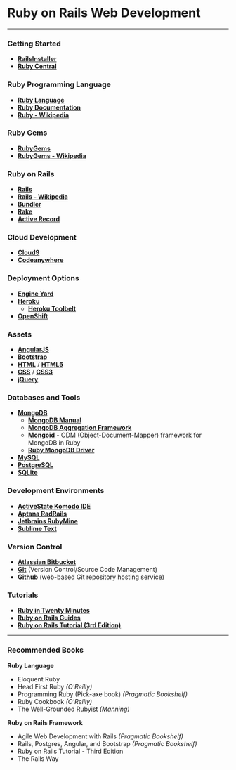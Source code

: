 # Ruby on Rails Web Development

---

### Getting Started

- **<a href="http://railsinstaller.org/en" target="_blank">RailsInstaller</a>**
- **<a href="http://rubycentral.org/">Ruby Central</a>**

### Ruby Programming Language

- **<a href="https://www.ruby-lang.org/en/" target="_blank">Ruby Language</a>**
- **<a href="http://ruby-doc.org/" target="_blank">Ruby Documentation</a>**
- **<a href="https://en.wikipedia.org/wiki/Ruby_(programming_language)" target="_blank">Ruby - Wikipedia</a>**

### Ruby Gems

- **<a href="https://rubygems.org/" target="_blank">RubyGems</a>**
- **<a href="https://en.wikipedia.org/wiki/RubyGems" target="_blank">RubyGems - Wikipedia</a>**

### Ruby on Rails

- **<a href="http://rubyonrails.org/" target="_blank">Rails</a>**
- **<a href="https://en.wikipedia.org/wiki/Ruby_on_Rails" target="_blank">Rails - Wikipedia</a>**
- **<a href="http://bundler.io/" target="_blank">Bundler</a>**
- **<a href="http://rake.rubyforge.org/" target="_blank">Rake</a>** 
- **<a href="http://guides.rubyonrails.org/active_record_basics.html" target="_blank">Active Record</a>**

### Cloud Development

- **<a href="https://c9.io/" target="_blank">Cloud9</a>**
- **<a href="https://codeanywhere.com/" target="_blank">Codeanywhere</a>**

### Deployment Options

- **<a href="https://www.engineyard.com/" target="_blank">Engine Yard</a>**
- **<a href="https://www.heroku.com/" target="_blank">Heroku</a>**
	- **<a href="https://toolbelt.heroku.com/" target="_blank">Heroku Toolbelt</a>**
- **<a href="https://www.openshift.com/" target="_blank">OpenShift</a>**

### Assets

- **<a href="https://angularjs.org/" target="_blank">AngularJS</a>**
- **<a href="http://getbootstrap.com/" target="_blank">Bootstrap</a>**
- **<a href="https://developer.mozilla.org/en-US/docs/Web/HTML" target="_blank">HTML</a>** / **<a href="https://developer.mozilla.org/en-US/docs/Web/Guide/HTML/HTML5" target="_blank">HTML5</a>**
- **<a href="https://developer.mozilla.org/en-US/docs/Web/CSS" target="_blank">CSS</a>** / **<a href="https://developer.mozilla.org/en-US/docs/Web/CSS/CSS3" target="_blank">CSS3</a>**
- **<a href="https://jquery.com/" target="_blank">jQuery</a>**

### Databases and Tools

- **<a href="https://www.mongodb.com/" target="_blank">MongoDB</a>**
	- **<a href="https://docs.mongodb.com/manual/">MongoDB Manual</a>**
	- **<a href="https://docs.mongodb.com/manual/core/aggregation-pipeline/">MongoDB Aggregation Framework</a>**
	- **<a href="https://mongoid.github.io/" target="_blank">Mongoid</a>** - ODM (Object-Document-Mapper) framework for MongoDB in Ruby
	- **<a href="https://docs.mongodb.com/ruby-driver/master/">Ruby MongoDB Driver</a>**
- **<a href="https://www.mysql.com/" target="_blank">MySQL</a>**
- **<a href="https://www.postgresql.org/" target="_blank">PostgreSQL</a>**
- **<a href="https://www.sqlite.org/" target="_blank">SQLite</a>**

### Development Environments

- **<a href="http://www.activestate.com/komodo-ide" target="_blank">ActiveState Komodo IDE</a>**
- **<a href="http://www.aptana.com/products/radrails.html" target="_blank">Aptana RadRails</a>**
- **<a href="https://www.jetbrains.com/ruby/" target="_blank">Jetbrains RubyMine</a>**
- **<a href="https://www.sublimetext.com/" target="_blank">Sublime Text</a>**

### Version Control

- **<a href="https://bitbucket.org/" target="_blank">Atlassian Bitbucket</a>**
- **<a href="https://git-scm.com/" target="_blank">Git</a>** (Version Control/Source Code Management)
- **<a href="https://github.com/" target="_blank">Github</a>** (web-based Git repository hosting service)

### Tutorials

- **<a href="https://www.ruby-lang.org/en/documentation/quickstart/" target="_blank">Ruby in Twenty Minutes</a>**
- **<a href="http://guides.rubyonrails.org/" target="_blank">Ruby on Rails Guides</a>**
- **<a href="https://3rd-edition.railstutorial.org/book" target="_blank">Ruby on Rails Tutorial (3rd Edition)</a>**

---

### Recommended Books

**Ruby Language**

- Eloquent Ruby
- Head First Ruby *(O'Reilly)*
- Programming Ruby (Pick-axe book) *(Pragmatic Bookshelf)*
- Ruby Cookbook *(O'Reilly)*
- The Well-Grounded Rubyist *(Manning)*

**Ruby on Rails Framework**

- Agile Web Development with Rails *(Pragmatic Bookshelf)*
- Rails, Postgres, Angular, and Bootstrap *(Pragmatic Bookshelf)*
- Ruby on Rails Tutorial - Third Edition
- The Rails Way